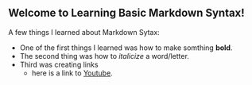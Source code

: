 ## Welcome to Learning Basic Markdown Syntax!

A few things I learned about Markdown Sytax:
* One of the first things I learned was how to make somthing **bold**.
* The second thing was how to *italicize* a word/letter.
* Third was creating links
  - here is a link to [Youtube](https://www.youtube.com).
